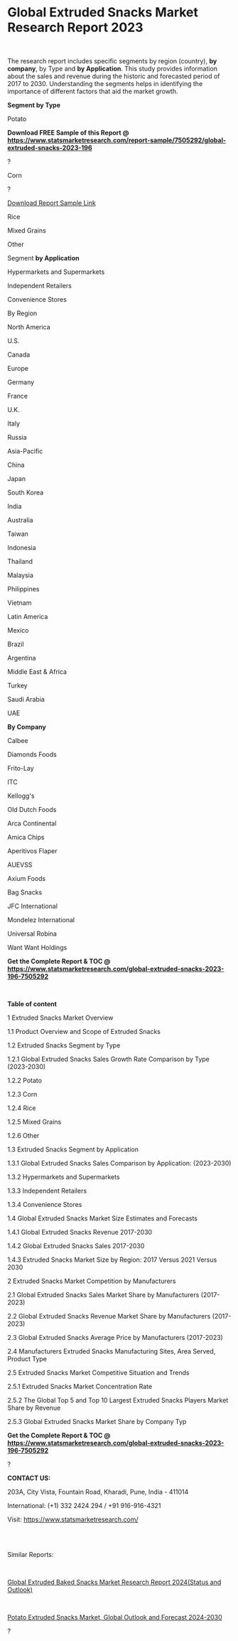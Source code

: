 <h1>Global Extruded Snacks Market Research Report 2023</h1><br/><p>The research report includes specific segments by region (country), <strong>by company</strong>, by Type and <strong>by Application</strong>. This study provides information about the sales and revenue during the historic and forecasted period of 2017 to 2030. Understanding the segments helps in identifying the importance of different factors that aid the market growth.</p>
 
 
 
 <p><strong>Segment by Type</strong></p>
 
 
 
 <p>Potato</p>
 
 
 
 <div><b>Download FREE Sample of this Report @ <a href="https://www.statsmarketresearch.com/download-free-sample/7505292/global-extruded-snacks-2023-196">https://www.statsmarketresearch.com/report-sample/7505292/global-extruded-snacks-2023-196</a></b></div>
 
 
 
 <p>? </p>
 
 
 
 <p>Corn</p>
 
 
 
 <p>? </p>
 
 
 
 <p><a href="https://www.statsmarketresearch.com/download-free-sample/7505292/global-extruded-snacks-2023-196">Download Report Sample Link</a></p>
 
 
 
 <p>Rice</p>
 
 
 
 <p>Mixed Grains</p>
 
 
 
 <p>Other</p>
 
 
 
 <p>Segment <strong>by Application</strong></p>
 
 
 
 <p>Hypermarkets and Supermarkets</p>
 
 
 
 <p>Independent Retailers</p>
 
 
 
 <p>Convenience Stores</p>
 
 
 
 <p>By Region</p>
 
 
 
 <p>North America</p>
 
 
 
 <p>U.S.</p>
 
 
 
 <p>Canada</p>
 
 
 
 <p>Europe</p>
 
 
 
 <p>Germany</p>
 
 
 
 <p>France</p>
 
 
 
 <p>U.K.</p>
 
 
 
 <p>Italy</p>
 
 
 
 <p>Russia</p>
 
 
 
 <p>Asia-Pacific</p>
 
 
 
 <p>China</p>
 
 
 
 <p>Japan</p>
 
 
 
 <p>South Korea</p>
 
 
 
 <p>India</p>
 
 
 
 <p>Australia</p>
 
 
 
 <p>Taiwan</p>
 
 
 
 <p>Indonesia</p>
 
 
 
 <p>Thailand</p>
 
 
 
 <p>Malaysia</p>
 
 
 
 <p>Philippines</p>
 
 
 
 <p>Vietnam</p>
 
 
 
 <p>Latin America</p>
 
 
 
 <p>Mexico</p>
 
 
 
 <p>Brazil</p>
 
 
 
 <p>Argentina</p>
 
 
 
 <p>Middle East & Africa</p>
 
 
 
 <p>Turkey</p>
 
 
 
 <p>Saudi Arabia</p>
 
 
 
 <p>UAE</p>
 
 
 
 <p><strong>By Company</strong></p>
 
 
 
 <p>Calbee</p>
 
 
 
 <p>Diamonds Foods</p>
 
 
 
 <p>Frito-Lay</p>
 
 
 
 <p>ITC</p>
 
 
 
 <p>Kellogg&#39;s</p>
 
 
 
 <p>Old Dutch Foods</p>
 
 
 
 <p>Arca Continental</p>
 
 
 
 <p>Amica Chips</p>
 
 
 
 <p>Aperitivos Flaper</p>
 
 
 
 <p>AUEVSS</p>
 
 
 
 <p>Axium Foods</p>
 
 
 
 <p>Bag Snacks</p>
 
 
 
 <p>JFC International</p>
 
 
 
 <p>Mondelez International</p>
 
 
 
 <p>Universal Robina</p>
 
 
 
 <p>Want Want Holdings</p>
 
 
 
 <div><b>Get the Complete Report & TOC @ <a href="https://www.statsmarketresearch.com/global-extruded-snacks-2023-196-7505292">https://www.statsmarketresearch.com/global-extruded-snacks-2023-196-7505292</a></b></div>
 
 
 
 <p><br />
 
 <b>Table of content</b></p>
 
 
 
 <p>1 Extruded Snacks Market Overview<br />
 
 1.1 Product Overview and Scope of Extruded Snacks<br />
 
 1.2 Extruded Snacks Segment by Type<br />
 
 1.2.1 Global Extruded Snacks Sales Growth Rate Comparison by Type (2023-2030)<br />
 
 1.2.2 Potato<br />
 
 1.2.3 Corn<br />
 
 1.2.4 Rice<br />
 
 1.2.5 Mixed Grains<br />
 
 1.2.6 Other<br />
 
 1.3 Extruded Snacks Segment by Application<br />
 
 1.3.1 Global Extruded Snacks Sales Comparison by Application: (2023-2030)<br />
 
 1.3.2 Hypermarkets and Supermarkets<br />
 
 1.3.3 Independent Retailers<br />
 
 1.3.4 Convenience Stores<br />
 
 1.4 Global Extruded Snacks Market Size Estimates and Forecasts<br />
 
 1.4.1 Global Extruded Snacks Revenue 2017-2030<br />
 
 1.4.2 Global Extruded Snacks Sales 2017-2030<br />
 
 1.4.3 Extruded Snacks Market Size by Region: 2017 Versus 2021 Versus 2030<br />
 
 2 Extruded Snacks Market Competition by Manufacturers<br />
 
 2.1 Global Extruded Snacks Sales Market Share by Manufacturers (2017-2023)<br />
 
 2.2 Global Extruded Snacks Revenue Market Share by Manufacturers (2017-2023)<br />
 
 2.3 Global Extruded Snacks Average Price by Manufacturers (2017-2023)<br />
 
 2.4 Manufacturers Extruded Snacks Manufacturing Sites, Area Served, Product Type<br />
 
 2.5 Extruded Snacks Market Competitive Situation and Trends<br />
 
 2.5.1 Extruded Snacks Market Concentration Rate<br />
 
 2.5.2 The Global Top 5 and Top 10 Largest Extruded Snacks Players Market Share by Revenue<br />
 
 2.5.3 Global Extruded Snacks Market Share by Company Typ</p>
 
 
 
 <div><b>Get the Complete Report & TOC @ <a href="https://www.statsmarketresearch.com/global-extruded-snacks-2023-196-7505292">https://www.statsmarketresearch.com/global-extruded-snacks-2023-196-7505292</a></b></div>
 
 
 
 <p>? </p>
 
 
 
 <p><b>CONTACT US:</b><br />
 
 203A, City Vista, Fountain Road, Kharadi, Pune, India - 411014<br />
 
 International: (+1) 332 2424 294 / +91 916-916-4321<br />
 
 Visit: <a href="https://www.statsmarketresearch.com/">https://www.statsmarketresearch.com/</a><br />
 
 <br />
 
 <br />
 
 Similar Reports:<br />
 
 <br />
 
 <a href="https://www.statsmarketresearch.com/global-extruded-baked-snacks-2024-123-8001969">Global Extruded Baked Snacks Market Research Report 2024(Status and Outlook)</a><br />
 
 <br />
 
 <a href="https://www.statsmarketresearch.com/global-potato-extruded-snacks-forecast-2024-2030-611-7930218">Potato Extruded Snacks Market, Global Outlook and Forecast 2024-2030</a><br />
 
 ? </p>